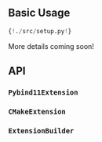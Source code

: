 ## Basic Usage

```python
{!./src/setup.py!}
```

More details coming soon!

## API
### `Pybind11Extension`

### `CMakeExtension`

### `ExtensionBuilder`
